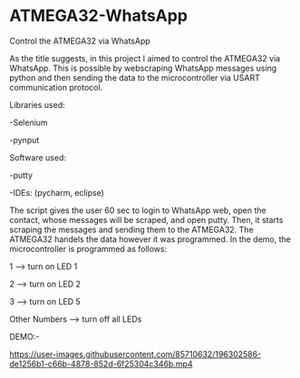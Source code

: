# ATMEGA32-WhatsApp
Control the ATMEGA32 via WhatsApp

As the title suggests, in this project I aimed to control the ATMEGA32 via WhatsApp.
This is possible by webscraping WhatsApp messages using python and then sending the data to the microcontroller via USART communication protocol.

Libraries used:

  -Selenium
  
  -pynput
  
  
Software used:

  -putty
  
  -IDEs: (pycharm, eclipse)
  
  
  
The script gives the user 60 sec to login to WhatsApp web, open the contact, whose messages will be scraped, and open putty.
Then, it starts scraping the messages and sending them to the ATMEGA32.
The ATMEGA32 handels the data however it was programmed. In the demo, the microcontroller is programmed as follows:

1 --> turn on LED 1

2 --> turn on LED 2

3 --> turn on LED 5

Other Numbers --> turn off all LEDs


DEMO:-



https://user-images.githubusercontent.com/85710632/196302586-de1256b1-c66b-4878-852d-6f25304c346b.mp4

